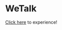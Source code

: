 # WeTalk


[Click here](https://github.com/asche910/WeTalk/raw/master/app/debug/app-debug.ap1k) to experience!
